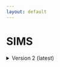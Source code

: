 ```yaml
--- 
layout: default 
---
```

# SIMS 

<details markdown="1"><summary> Version 2 (latest) </summary>

## Version 2 (latest) 

| Attribute                                           | Type      | Description                                                                                                                                                                                                                                                                                                                                                                                                                                                                                                                                                                           | Allowable Values                                                          | Required   |
|-----------------------------------------------------|-----------|---------------------------------------------------------------------------------------------------------------------------------------------------------------------------------------------------------------------------------------------------------------------------------------------------------------------------------------------------------------------------------------------------------------------------------------------------------------------------------------------------------------------------------------------------------------------------------------|----------------------------------------------------------------|------------|
| dataset_type                                        | Allowable Value      | The specific type of dataset being produced.                                                                                                                                                                                                                                                                                                                                                                                                                                                                                                                                          | ```10X Multiome``` ```2D Imaging Mass Cytometry``` ```ATACseq``` ```Auto-fluorescence``` ```Cell DIVE``` ```CODEX``` ```Confocal``` ```CosMx``` ```CyCIF``` ```DBiT``` ```DESI``` ```Enhanced Stimulated Raman Spectroscopy (SRS)``` ```GeoMx (nCounter)``` ```GeoMx (NGS)``` ```HiFi-Slide``` ```Histology``` ```LC-MS``` ```Light Sheet``` ```MALDI``` ```MERFISH``` ```MIBI``` ```Molecular Cartography``` ```MUSIC``` ```nanoSPLITS``` ```PhenoCycler``` ```Resolve``` ```RNAseq``` ```RNAseq (with probes)``` ```Second Harmonic Generation (SHG)``` ```SIMS``` ```SNARE-seq2``` ```Stereo-seq``` ```Thick section Multiphoton MxIF``` ```Visium (no probes)``` ```Visium (with probes)``` ```Xenium```| True       |
| analyte_class                                       | Allowable Value      | Analytes are the target molecules being measured with the assay.                                                                                                                                                                                                                                                                                                                                                                                                                                                                                                                      |  ```Chromatin``` ```DNA``` ```DNA + RNA``` ```Endogenous fluorophores``` ```Fluorochrome``` ```Lipid``` ```Metabolite``` ```Nucleic acid and protein``` ```Peptide``` ```Polysaccharide``` ```Protein``` ```RNA  ```| True       |
| acquisition_instrument_vendor                       | Allowable Value      | An acquisition instrument is the device that contains the signal detection hardware and signal processing software. Assays generate signals such as light of various intensities or color or signals representing the molecular mass.                                                                                                                                                                                                                                                                                                                                                 | ```Akoya Biosciences``` ```Andor``` ```BGI Genomics``` ```Bruker``` ```Cytiva``` ```Evident Scientific (Olympus)``` ```GE Healthcare``` ```Hamamatsu``` ```Huron Digital Pathology``` ```Illumina``` ```In-House``` ```Ionpath``` ```Keyence``` ```Leica Biosystems``` ```Leica Microsystems``` ```Motic``` ```NanoString``` ```Resolve Biosciences``` ```Sciex``` ```Standard BioTools (Fluidigm)``` ```Thermo Fisher Scientific``` ```Zeiss Microscopy``` | True       |
| acquisition_instrument_model                        | Allowable Value      | Manufacturers of an acquisition instrument may offer various versions (models) of that instrument with different features or sensitivities. Differences in features or sensitivities may be relevant to processing or interpretation of the data.                                                                                                                                                                                                                                                                                                                                     | ```Aperio AT2``` ```Aperio CS2``` ```Axio Observer 3``` ```Axio Observer 5``` ```Axio Observer 7``` ```Axio Scan.Z1``` ```BZ-X710``` ```BZ-X800``` ```BZ-X810``` ```CosMx Spatial Molecular Imager``` ```Custom: Multiphoton``` ```Digital Spatial Profiler``` ```DM6 B``` ```DNBSEQ-T7``` ```EVOS M7000``` ```HiSeq 2500``` ```HiSeq 4000``` ```Hyperion Imaging System``` ```IN Cell Analyzer 2200``` ```Lightsheet 7``` ```MALDI timsTOF Flex Prototype``` ```MIBIscope``` ```MoticEasyScan One``` ```NanoZoomer 2.0-HT``` ```NanoZoomer S210``` ```NanoZoomer S360``` ```NanoZoomer S60``` ```NanoZoomer-SQ``` ```NextSeq 2000``` ```NextSeq 500``` ```NextSeq 550``` ```NovaSeq 6000``` ```NovaSeq X``` ```NovaSeq X Plus``` ```Orbitrap Eclipse Tribrid``` ```Orbitrap Fusion Lumos Tribrid``` ```Phenocycler-Fusion 1.0``` ```Phenocycler-Fusion 2.0``` ```PhenoImager Fusion``` ```Q Exactive``` ```Q Exactive HF``` ```Q Exactive UHMR``` ```QTRAP 5500``` ```Resolve Biosciences Molecular Cartography``` ```SCN400``` ```STELLARIS 5``` ```TissueScope LE Slide Scanner``` ```Unknown``` ```VS200 Slide Scanner``` ```Xenium Analyzer``` ```Zyla 4.2 sCMOS``` | True       |
| source_storage_duration_value                       | Numeric   | How long was the source material (parent) stored, prior to this sample being processed.                                                                                                                                                                                                                                                                                                                                                                                                                                                                                               |                                                                | True       |
| source_storage_duration_unit                        | Allowable Value      | The time duration unit of measurement                                                                                                                                                                                                                                                                                                                                                                                                                                                                                                                                                 | ```hour``` ```month``` ```day``` ```minute``` ```year``` | True       |
| time_since_acquisition_instrument_calibration_value | Numeric   | The amount of time since the acqusition instrument was last serviced by the vendor. This provides a metric for assessing drift in data capture.                                                                                                                                                                                                                                                                                                                                                                                                                                       |                                                                | False      |
| time_since_acquisition_instrument_calibration_unit  | Allowable Value      | The time unit of measurement                                                                                                                                                                                                                                                                                                                                                                                                                                                                                                                                                          |```Column-by-column``` ```Not applicable``` ```Row-by-row``` ```Snake-by-columns``` ```Snake-by-rows``` | False      |
| preparation_protocol_doi                            | Textfield      | DOI for the protocols.io page that describes the assay or sample procurment and preparation. For example for an imaging assay, the protocol might include staining of a section through the creation of an OME-TIFF file. In this case the protocol would include any image processing steps required to create the OME-TIFF file. Example: https://dx.doi.org/10.17504/protocols.io.eq2lyno9qvx9/v1                                                                                                                                                                                  |                                                                | True       |
| is_targeted                                        | Allowable Value  | Specifies whether or not a specific molecule(s) is/are targeted for detection/measurement by the assay ("Yes" or "No"). The CODEX analyte is protein.                                                                                                                                                                                                                                                                                                                                                                                                                                 | ```Yes``` ```No```                                                           | True       |
| contributors_path                                   | Textfield | The path to the file with the ORCID IDs for all contributors of this dataset (e.g., "./extras/contributors.tsv" or "./contributors.tsv"). This is an internal metadata field that is just used for ingest.                                                                                                                                                                                                                                                                                                                                                                            |                                                                | True       |
| data_path                                           | Textfield | The top level directory containing the raw and/or processed data. For a single dataset upload this might be "." where as for a data upload containing multiple datasets, this would be the directory name for the respective dataset. For instance, if the data is within a directory called "TEST001-RK" use syntax "./TEST001-RK" for this field. If there are multiple directory levels, use the format "./TEST001-RK/Run1/Pass2" in which "Pass2" is the subdirectory where the single dataset's data is stored. This is an internal metadata field that is just used for ingest. |                                                                | True       |
| mass_analysis_polarity                              | Allowable Value      | The polarity of the mass analysis (positive or negative ion modes).                                                                                                                                                                                                                                                                                                                                                                                                                                                                                                                   | ```Negative and positive ion mode``` ```Negative ion mode``` ```Positive ion mode``` | True       |
| mass_resolving_power                                | Numeric   | The mass resolving power m/∆m, where ∆m is defined as the full width at half-maximum (FWHM) for a given peak with a specified mass-to-charge (m/z). (unitless)                                                                                                                                                                                                                                                                                                                                                                                                                        |                                                                | True       |
| mass-to-charge_resolving_power                      | Numeric   | The peak (m/z) used to calculate the resolving power.                                                                                                                                                                                                                                                                                                                                                                                                                                                                                                                                 |                                                                | True       |
| matrix_deposition_method                            | Allowable Value      | Common methods of depositing matrix for assisting in desorption and ionization in imaging mass spectrometry include robotic spotting, electrospray deposition, and sublimation.                                                                                                                                                                                                                                                                                                                                                                                                       | ```Electrospray deposition``` ```Not applicable``` ```Robotic spotting``` ```Robotic spraying``` ```Sublimation``` | False      |
| preparation_instrument_vendor                       | Allowable Value      | The manufacturer of the instrument used to prepare (staining/processing) the sample for the assay. If an automatic slide staining method was indicated this field should list the manufacturer of the instrument.                                                                                                                                                                                                                                                                                                                                                                     | ```10x Genomics``` ```Hamamatsu``` ```HTX Technologies``` ```In-House``` ```Leica Biosystems``` ```Not applicable``` ```Roche Diagnostics``` ```SunChrom``` ```Thermo Fisher Scientific``` | False      |
| preparation_instrument_model                        | Allowable Value      | Manufacturers of a staining system instrument may offer various versions (models) of that instrument with different features. Differences in features or sensitivities may be relevant to processing or interpretation of the data.                                                                                                                                                                                                                                                                                                                                                   | ```AutoStainer XL``` ```Chromium Connect``` ```Chromium Controller``` ```Chromium iX``` ```Chromium X``` ```Discovery Ultra``` ```EVOS M7000``` ```M3+ Sprayer``` ```M5 Sprayer``` ```NanoZoomer S210``` ```NanoZoomer S360``` ```NanoZoomer S60``` ```Not applicable``` ```ST5020 Multistainer``` ```Sublimator``` ```SunCollect Sprayer``` ```TM-Sprayer``` ```Visium CytAssist ```| False      |
| preparation_matrix                                  | Allowable Value      | The matrix is a compound of crystallized molecules that acts like a buffer between the sample and the ionizing probe. It also helps ionize the sample, carrying it along the flight tube so it can be detected.                                                                                                                                                                                                                                                                                                                                                                       | ```2,5-DHA (2,5-dihydroxyacetophenone)``` ```2,5-DHB (2,5-Dihydroxybenzoic acid)``` ```9-AA (9-aminoacridine)``` ```CHCA (alpha-cyano-4-hydroxy-cinnamic acid)``` ```DAN (1,5-diaminonapthalene)``` ```DMACA (4-(dimethylamino)cinnamic acid)``` ```NEDC (N-(1-naphthyl) ethylenediamine dihydrochloride)``` ```SA (sinapic acid)``` | False      |
| metadata_schema_id                                  | Textfield | The string that serves as the definitive identifier for the metadata schema version and is readily interpretable by computers for data validation and processing. Example: 22bc762a-5020-419d-b170-24253ed9e8d9                                                                                                                                                                                                                                                                                                                                                                       |                                                                | True       |
| mass-to-charge_range_low_value                      | Numeric   | The low value of the scanned mass-to-charge range, for MS1. (unitless)                                                                                                                                                                                                                                                                                                                                                                                                                                                                                                                |                                                                | False      |
| mass-to-charge_range_high_value                     | Numeric   | The high value of the scanned mass-to-charge range, for MS1. (unitless)                                                                                                                                                                                                                                                                                                                                                                                                                                                                                                               |                                                                | False      |
| analysis_protocol_doi                               | Textfield      | A DOI to a protocols.io protocol describing the software and database(s) used to process the raw data. Example: https://dx.doi.org/10.17504/protocols.io.bsu5ney6                                                                                                                                                                                                                                                                                                                                                                                                                     |                                                                | True       |
| ms_ionization_technique                             | Allowable Value      | The ionization approach (i.e., sample probing method) for performing imaging mass spectrometry.                                                                                                                                                                                                                                                                                                                                                                                                                                                                                       | ```DESI``` ```ESI``` ```HESI``` ```LA``` ```LDI``` ```MALDI``` ```MALDI-2``` ```nanoDESI``` ```SIMS-C60``` ```SIMS-H20 ```| True       |
| ms_scan_mode                                        | Allowable Value      | MS (mass spectrometry) scan mode refers to the number of steps in the separation of fragments.                                                                                                                                                                                                                                                                                                                                                                                                                                                                                        | ```MS1``` ```MS2``` ```MS3``` | True       |
| parent_sample_id                                    | Textfield | Unique SenNet or SenNet identifier of the sample (i.e., block, section or suspension) used to perform this assay. For example, for a RNAseq assay, the parent would be the suspension, whereas, for one of the imaging assays, the parent would be the tissue section. If an assay comes from multiple parent samples then this should be a comma separated list. Example: HBM386.ZGKG.235, HBM672.MKPK.442 or SNT232.UBHJ.322, SNT329.ALSK.102                                                                                                                                       |                                                                | True       |

</details>
